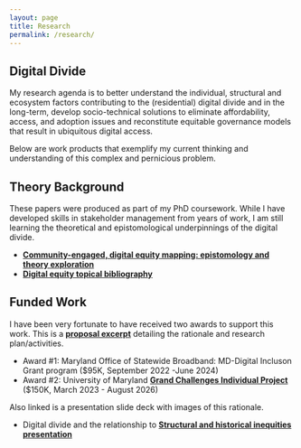 ```yaml
---
layout: page
title: Research
permalink: /research/
---
```


## Digital Divide
My research agenda is to better understand the individual, structural and ecosystem factors contributing to the (residential) digital divide and in the long-term, develop socio-technical solutions to eliminate affordability, access, and adoption issues and reconstitute equitable governance models that result in ubiquitous digital access.

Below are work products that exemplify my current thinking and understanding of this complex and pernicious problem.

## Theory Background
These papers were produced as part of my PhD coursework.  While I have developed skills in stakeholder management from years of work, I am still learning the theoretical and epistomological underpinnings of the digital divide. 
- **[Community-engaged, digital equity mapping: epistomology and theory exploration](/papers/801.pdf)**
- **[Digital equity topical bibliography](/papers/bib.pdf)**  

## Funded Work
I have been very fortunate to have received two awards to support this work.  This is a **[proposal excerpt](/papers/MD-DIG.pdf)** detailing the rationale and research plan/activities.
- Award #1: Maryland Office of Statewide Broadband: MD-Digital Incluson Grant program ($95K, September 2022 -June 2024)
- Award #2: University of Maryland **[Grand Challenges Individual Project](https://research.umd.edu/digital-equity-mapping)** ($150K, March 2023 - August 2026)

Also linked is a presentation slide deck with images of this rationale.
- Digital divide and the relationship to **[Structural and historical inequities presentation](/papers/DD-ppt.pdf)** 
